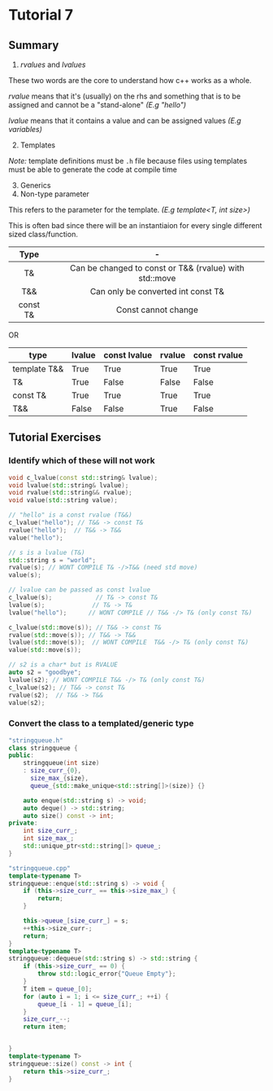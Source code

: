 # Tutorial 7 

## Summary 
1) *rvalues* and *lvalues* 

These two words are the core to understand how c++ works as a whole. 

*rvalue* means that it's (usually) on the rhs and something that is to be assigned and cannot be a "stand-alone" _(E.g "hello")_

*lvalue* means that it contains a value and can be assigned values _(E.g variables)_ 

2) Templates 

*Note:* template definitions must be `.h` file because files using templates must be able to generate the code at compile time

3) Generics
4) Non-type parameter

This refers to the parameter for the template. _(E.g template<T, int size>)_ 

This is often bad since there will be an instantiaion for every single different sized class/function.

|Type| -
|:--:|:--:|  
|T& | Can be changed to const or T&& (rvalue) with std::move|
|T&& | Can only be converted int const T&
|const T&|  Const cannot change|
 
OR 

 |type|lvalue|const lvalue|rvalue|const rvalue|
 |----|------|------------|------|------------|
|template T&&|True|True|True|True|
 |T&|True|False|False|False|
 |const T&|True|True|True|True|
  |T&&|False|False|True|False|

## Tutorial Exercises

### Identify which of these will not work 
```c++ 
void c_lvalue(const std::string& lvalue);
void lvalue(std::string& lvalue);
void rvalue(std::string&& rvalue);
void value(std::string value);

// "hello" is a const rvalue (T&&)
c_lvalue("hello"); // T&& -> const T&
rvalue("hello");  // T&& -> T&&
value("hello"); 

// s is a lvalue (T&)
std::string s = "world";
rvalue(s); // WONT COMPILE T& -/>T&& (need std move)
value(s);

// lvalue can be passed as const lvalue
c_lvalue(s);            // T& -> const T&
lvalue(s);             // T& -> T&
lvalue("hello");      // WONT COMPILE // T&& -/> T& (only const T&)

c_lvalue(std::move(s)); // T&& -> const T&
rvalue(std::move(s)); // T&& -> T&&
lvalue(std::move(s));  // WONT COMPILE  T&& -/> T& (only const T&)
value(std::move(s)); 

// s2 is a char* but is RVALUE
auto s2 = "goodbye";
lvalue(s2); // WONT COMPILE T&& -/> T& (only const T&)
c_lvalue(s2); // T&& -> const T&
rvalue(s2);  // T&& -> T&&
value(s2);

```
### Convert the class to a templated/generic type
```c++
"stringqueue.h"
class stringqueue {
public:
	stringqueue(int size) 
    : size_curr_{0}, 
      size_max_{size}, 
      queue_{std::make_unique<std::string[]>(size)} {}

	auto enque(std::string s) -> void;
	auto deque() -> std::string;
	auto size() const -> int;
private:
	int size_curr_;
	int size_max_;
	std::unique_ptr<std::string[]> queue_;
}

"stringqueue.cpp"
template<typename T>
stringqueue::enque(std::string s) -> void { 
    if (this->size_curr_ == this->size_max_) { 
        return; 
    }

    this->queue_[size_curr_] = s;
    ++this->size_curr-;
    return;
}
template<typename T>
stringqueue::dequeue(std::string s) -> std::string { 
    if (this->size_curr_ == 0) { 
        throw std::logic_error{"Queue Empty"};
    }
    T item = queue_[0];
	for (auto i = 1; i <= size_curr_; ++i) {
		queue_[i - 1] = queue_[i];
	}
	size_curr_--;
	return item;


}
template<typename T>
stringqueue::size() const -> int { 
    return this->size_curr_;
}

```

